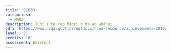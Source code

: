 ```yaml
---
title: '91653'
categories:
  - MAO3
description: Tuhi i te reo Māori o te ao whānui
pdf: 'https://www.nzqa.govt.nz/nqfdocs/ncea-resource/achievements/2019/as91653.pdf'
level: '3'
credits: '6'
assessment: External
---
```


